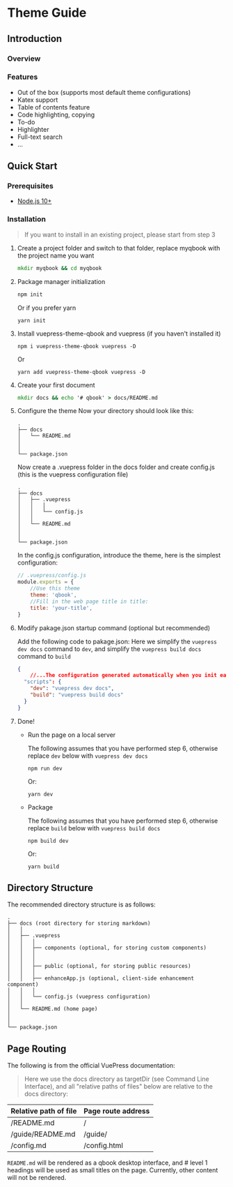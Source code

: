 # Theme Guide
## Introduction
### Overview

### Features
- Out of the box (supports most default theme configurations)
- Katex support
- Table of contents feature
- Code highlighting, copying
- To-do
- Highlighter
- Full-text search
- ...

## Quick Start
### Prerequisites
- [Node.js 10+](https://nodejs.org/en)

### Installation
> If you want to install in an existing project, please start from step 3
1. Create a project folder and switch to that folder, replace myqbook with the project name you want
    ```cmd
    mkdir myqbook && cd myqbook
    ```
2. Package manager initialization


    ```sh
    npm init
    ```

    Or if you prefer yarn  

    ```
    yarn init 
    ```
3. Install vuepress-theme-qbook and vuepress (if you haven't installed it)
    ```
    npm i vuepress-theme-qbook vuepress -D
    ```

    Or

    ```
    yarn add vuepress-theme-qbook vuepress -D
    ```
4. Create your first document
    ```cmd
    mkdir docs && echo '# qbook' > docs/README.md
    ```
5. Configure the theme
    Now your directory should look like this:
     ```
    .
    ├── docs
    │   └── README.md
    │   
    │ 
    └── package.json
    ```
    Now create a .vuepress folder in the docs folder and create config.js (this is the vuepress configuration file)
    ```
    .
    ├── docs
    │   ├── .vuepress 
    │   │   │
    │   │   └── config.js
    │   │ 
    │   └── README.md
    │   
    │ 
    └── package.json
    ```
     In the config.js configuration, introduce the theme, here is the simplest configuration:
     ```js
     // .vuepress/config.js
     module.exports = {
         //Use this theme
         theme: 'qbook',
         //Fill in the web page title in title:
         title: 'your-title',
     }
     ```
6. Modify pakage.json startup command (optional but recommended)
   
   Add the following code to pakage.json:
   Here we simplify the `vuepress dev docs` command to `dev`, and simplify the `vuepress build docs` command to `build`
   
     ```json
     {
         //...The configuration generated automatically when you init earlier:
       "scripts": {
         "dev": "vuepress dev docs",
         "build": "vuepress build docs"
       }
     }
     ```

7. Done!
   - Run the page on a local server

        The following assumes that you have performed <h-light setcolor="#dafbe1">step 6</h-light>, otherwise replace `dev` below with `vuepress dev docs`

        ```
        npm run dev
        ```
        Or:
        ```
        yarn dev
        ```
   - Package
  
        The following assumes that you have performed <h-light setcolor="#dafbe1">step 6</h-light>, otherwise replace `build` below with `vuepress build docs`

        ```
        npm build dev
        ```
        Or:
        ```
        yarn build
        ```

## Directory Structure

The recommended directory structure is as follows:

```
.
├── docs (root directory for storing markdown)
│   │   
│   ├── .vuepress 
│   │   │
│   │   ├── components (optional, for storing custom components)
│   │   │
│   │   │
│   │   ├── public (optional, for storing public resources)
│   │   │
│   │   ├── enhanceApp.js (optional, client-side enhancement component)
│   │   │
│   │   └── config.js (vuepress configuration)
│   │ 
│   └── README.md (home page)
│   
│ 
└── package.json

```
## Page Routing

The following is from the official VuePress documentation:

> Here we use the docs directory as targetDir (see Command Line Interface), and all "relative paths of files" below are relative to the docs directory:

|Relative path of file | Page route address |
| ---                  | ---                |
|/README.md	         | /                  |
|/guide/README.md      | /guide/            | 
|/config.md	         | /config.html       |

`README.md` will be rendered as a qbook desktop interface, and # level 1 headings will be used as small titles on the page. Currently, other content will not be rendered.